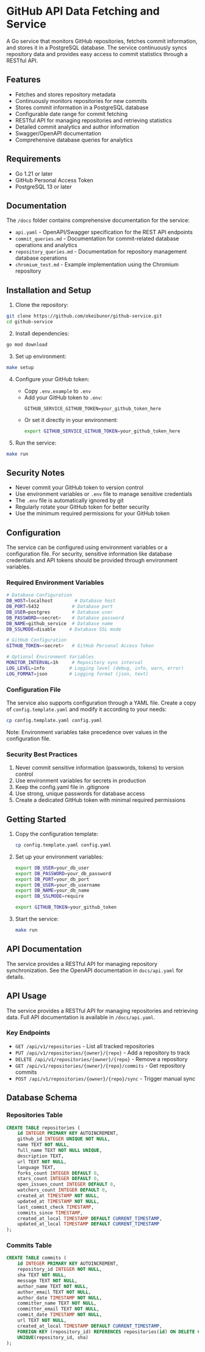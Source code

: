 # GitHub API Data Fetching and Service

A Go service that monitors GitHub repositories, fetches commit information, and stores it in a PostgreSQL database. The service continuously syncs repository data and provides easy access to commit statistics through a RESTful API.

## Features

- Fetches and stores repository metadata
- Continuously monitors repositories for new commits
- Stores commit information in a PostgreSQL database
- Configurable date range for commit fetching
- RESTful API for managing repositories and retrieving statistics
- Detailed commit analytics and author information
- Swagger/OpenAPI documentation
- Comprehensive database queries for analytics

## Requirements

- Go 1.21 or later
- GitHub Personal Access Token
- PostgreSQL 13 or later

## Documentation

The `/docs` folder contains comprehensive documentation for the service:

- `api.yaml` - OpenAPI/Swagger specification for the REST API endpoints
- `commit_queries.md` - Documentation for commit-related database operations and analytics
- `repository_queries.md` - Documentation for repository management database operations
- `chromium_test.md` - Example implementation using the Chromium repository

## Installation and Setup

1. Clone the repository:

```bash
git clone https://github.com/okeibunor/github-service.git
cd github-service
```

2. Install dependencies:

```bash
go mod download
```

3. Set up environment:

```bash
make setup
```

4. Configure your GitHub token:

   - Copy `.env.example` to `.env`
   - Add your GitHub token to `.env`:
     ```
     GITHUB_SERVICE_GITHUB_TOKEN=your_github_token_here
     ```
   - Or set it directly in your environment:
     ```bash
     export GITHUB_SERVICE_GITHUB_TOKEN=your_github_token_here
     ```

5. Run the service:

```bash
make run
```

## Security Notes

- Never commit your GitHub token to version control
- Use environment variables or `.env` file to manage sensitive credentials
- The `.env` file is automatically ignored by git
- Regularly rotate your GitHub token for better security
- Use the minimum required permissions for your GitHub token

## Configuration

The service can be configured using environment variables or a configuration file. For security, sensitive information like database credentials and API tokens should be provided through environment variables.

### Required Environment Variables

```bash
# Database Configuration
DB_HOST=localhost        # Database host
DB_PORT=5432            # Database port
DB_USER=postgres        # Database user
DB_PASSWORD=<secret>    # Database password
DB_NAME=github_service  # Database name
DB_SSLMODE=disable     # Database SSL mode

# GitHub Configuration
GITHUB_TOKEN=<secret>   # GitHub Personal Access Token

# Optional Environment Variables
MONITOR_INTERVAL=1h     # Repository sync interval
LOG_LEVEL=info         # Logging level (debug, info, warn, error)
LOG_FORMAT=json        # Logging format (json, text)
```

### Configuration File

The service also supports configuration through a YAML file. Create a copy of `config.template.yaml` and modify it according to your needs:

```bash
cp config.template.yaml config.yaml
```

Note: Environment variables take precedence over values in the configuration file.

### Security Best Practices

1. Never commit sensitive information (passwords, tokens) to version control
2. Use environment variables for secrets in production
3. Keep the config.yaml file in .gitignore
4. Use strong, unique passwords for database access
5. Create a dedicated GitHub token with minimal required permissions

## Getting Started

1. Copy the configuration template:

   ```bash
   cp config.template.yaml config.yaml
   ```

2. Set up your environment variables:

   ```bash
   export DB_USER=your_db_user
   export DB_PASSWORD=your_db_password
   export DB_PORT=your_db_port
   export DB_USER=your_db_username
   export DB_NAME=your_db_name
   export DB_SSLMODE=require

   export GITHUB_TOKEN=your_github_token
   ```

3. Start the service:
   ```bash
   make run
   ```

## API Documentation

The service provides a RESTful API for managing repository synchronization. See the OpenAPI documentation in `docs/api.yaml` for details.

## API Usage

The service provides a RESTful API for managing repositories and retrieving data. Full API documentation is available in `/docs/api.yaml`.

### Key Endpoints

- `GET /api/v1/repositories` - List all tracked repositories
- `PUT /api/v1/repositories/{owner}/{repo}` - Add a repository to track
- `DELETE /api/v1/repositories/{owner}/{repo}` - Remove a repository
- `GET /api/v1/repositories/{owner}/{repo}/commits` - Get repository commits
- `POST /api/v1/repositories/{owner}/{repo}/sync` - Trigger manual sync

## Database Schema

### Repositories Table

```sql
CREATE TABLE repositories (
    id INTEGER PRIMARY KEY AUTOINCREMENT,
    github_id INTEGER UNIQUE NOT NULL,
    name TEXT NOT NULL,
    full_name TEXT NOT NULL UNIQUE,
    description TEXT,
    url TEXT NOT NULL,
    language TEXT,
    forks_count INTEGER DEFAULT 0,
    stars_count INTEGER DEFAULT 0,
    open_issues_count INTEGER DEFAULT 0,
    watchers_count INTEGER DEFAULT 0,
    created_at TIMESTAMP NOT NULL,
    updated_at TIMESTAMP NOT NULL,
    last_commit_check TIMESTAMP,
    commits_since TIMESTAMP,
    created_at_local TIMESTAMP DEFAULT CURRENT_TIMESTAMP,
    updated_at_local TIMESTAMP DEFAULT CURRENT_TIMESTAMP
);
```

### Commits Table

```sql
CREATE TABLE commits (
    id INTEGER PRIMARY KEY AUTOINCREMENT,
    repository_id INTEGER NOT NULL,
    sha TEXT NOT NULL,
    message TEXT NOT NULL,
    author_name TEXT NOT NULL,
    author_email TEXT NOT NULL,
    author_date TIMESTAMP NOT NULL,
    committer_name TEXT NOT NULL,
    committer_email TEXT NOT NULL,
    commit_date TIMESTAMP NOT NULL,
    url TEXT NOT NULL,
    created_at_local TIMESTAMP DEFAULT CURRENT_TIMESTAMP,
    FOREIGN KEY (repository_id) REFERENCES repositories(id) ON DELETE CASCADE,
    UNIQUE(repository_id, sha)
);
```
